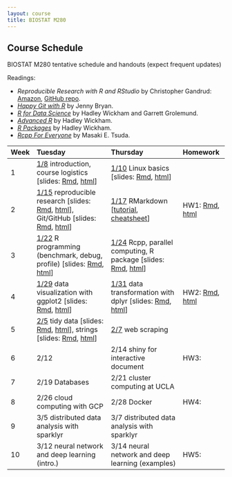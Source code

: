 ```yaml
---
layout: course
title: BIOSTAT M280
---
```


## Course Schedule

BIOSTAT M280 tentative schedule and handouts (expect frequent updates)

Readings:  
* _Reproducible Research with R and RStudio_ by Christopher Gandrud: [Amazon](https://www.amazon.com/Reproducible-Research-Studio-Second-Chapman/dp/1498715370/ref=dp_ob_title_bk), [GitHub repo](https://github.com/christophergandrud/Rep-Res-Book).  
* [_Happy Git with R_](http://happygitwithr.com) by Jenny Bryan.  
* [_R for Data Science_](http://r4ds.had.co.nz) by Hadley Wickham and Garrett Grolemund.  
* [_Advanced R_](http://adv-r.had.co.nz) by Hadley Wickham.  
* [_R Packages_](http://r-pkgs.had.co.nz) by Hadley Wickham.  
* [_Rcpp For Everyone_](https://teuder.github.io/rcpp4everyone_en/) by Masaki E. Tsuda.


| Week | Tuesday | Thursday | Homework |
|:-----------|:-----------|:------------|:------------|
| 1 | [1/8](http://hua-zhou.github.io/teaching/biostatm280-2019winter/biostatm280winter2019/2019/01/08/week1-day1.html) introduction, course logistics \[slides: [Rmd](http://raw.githubusercontent.com/Hua-Zhou/Hua-Zhou.github.io/master/teaching/biostatm280-2019winter/slides/01-intro/intro.Rmd), [html](./slides/01-intro/intro.html)\] | [1/10](http://hua-zhou.github.io/teaching/biostatm280-2019winter/biostatm280winter2019/2019/01/10/week1-day2.html) Linux basics \[slides: [Rmd](http://raw.githubusercontent.com/Hua-Zhou/Hua-Zhou.github.io/master/teaching/biostatm280-2019winter/slides/02-linux/linux.Rmd), [html](./slides/02-linux/linux.html)\] |  
| 2 | [1/15](http://hua-zhou.github.io/teaching/biostatm280-2019winter/biostatm280winter2019/2019/01/15/week2-day1.html) reproducible research \[slides: [Rmd](http://raw.githubusercontent.com/Hua-Zhou/Hua-Zhou.github.io/master/teaching/biostatm280-2019winter/slides/03-repres/repres.Rmd), [html](./slides/03-repres/repres.html)\], Git/GitHub \[slides: [Rmd](http://raw.githubusercontent.com/Hua-Zhou/Hua-Zhou.github.io/master/teaching/biostatm280-2019winter/slides/04-git/git.Rmd), [html](./slides/04-git/git.html)\] | [1/17](http://hua-zhou.github.io/teaching/biostatm280-2019winter/biostatm280winter2019/2019/01/17/week2-day2.html) RMarkdown \[[tutorial](http://rmarkdown.rstudio.com/lesson-1.html), [cheatsheet](https://www.rstudio.com/wp-content/uploads/2016/03/rmarkdown-cheatsheet-2.0.pdf)\] | HW1: [Rmd](http://raw.githubusercontent.com/Hua-Zhou/Hua-Zhou.github.io/master/teaching/biostatm280-2019winter/hw/hw1/hw1.Rmd), [html](./hw/hw1/hw1.html) |    
| 3 | [1/22](http://hua-zhou.github.io/teaching/biostatm280-2019winter/biostatm280winter2019/2019/01/22/week3-day1.html) R programming (benchmark, debug, profile) \[slides: [Rmd](http://raw.githubusercontent.com/Hua-Zhou/Hua-Zhou.github.io/master/teaching/biostatm280-2019winter/slides/05-advr/advr1.Rmd), [html](./slides/05-advr/advr1.html)\] | [1/24](http://hua-zhou.github.io/teaching/biostatm280-2019winter/biostatm280winter2019/2019/01/24/week3-day2.html) Rcpp, parallel computing, R package \[slides: [Rmd](http://raw.githubusercontent.com/Hua-Zhou/Hua-Zhou.github.io/master/teaching/biostatm280-2019winter/slides/05-advr/advr2.Rmd), [html](./slides/05-advr/advr2.html)\] |  
| 4 | [1/29](http://hua-zhou.github.io/teaching/biostatm280-2019winter/biostatm280winter2019/2019/01/29/week4-day1.html) data visualization with ggplot2 \[slides: [Rmd](http://raw.githubusercontent.com/Hua-Zhou/Hua-Zhou.github.io/master/teaching/biostatm280-2019winter/slides/06-ggplot2/ggplot2.Rmd), [html](./slides/06-ggplot2/ggplot2.html)\] | [1/31](http://hua-zhou.github.io/teaching/biostatm280-2019winter/biostatm280winter2019/2019/01/31/week4-day2.html) data transformation with dplyr \[slides: [Rmd](http://raw.githubusercontent.com/Hua-Zhou/Hua-Zhou.github.io/master/teaching/biostatm280-2019winter/slides/07-dplyr/dplyr.Rmd), [html](./slides/07-dplyr/dplyr.html)\] | HW2: [Rmd](http://raw.githubusercontent.com/Hua-Zhou/Hua-Zhou.github.io/master/teaching/biostatm280-2019winter/hw/hw2/hw2.Rmd), [html](./hw/hw2/hw2.html) |     
| 5 | [2/5](http://hua-zhou.github.io/teaching/biostatm280-2019winter/biostatm280winter2019/2019/02/05/week5-day1.html) tidy data \[slides: [Rmd](http://raw.githubusercontent.com/Hua-Zhou/Hua-Zhou.github.io/master/teaching/biostatm280-2019winter/slides/08-tidy/tidy.Rmd), [html](./slides/08-tidy/tidy.html)\], strings \[slides: [Rmd](http://raw.githubusercontent.com/Hua-Zhou/Hua-Zhou.github.io/master/teaching/biostatm280-2019winter/slides/09-strings/stringr.Rmd), [html](./slides/09-strings/stringr.html)\] | [2/7](http://hua-zhou.github.io/teaching/biostatm280-2019winter/biostatm280winter2019/2019/02/07/week5-day2.html) web scraping | | 
| 6 | 2/12 | 2/14 shiny for interactive document | HW3: |    
| 7 | 2/19 Databases | 2/21 cluster computing at UCLA |  
| 8 | 2/26 cloud computing with GCP | 2/28 Docker | HW4: |    
| 9 | 3/5 distributed data analysis with sparklyr | 3/7 distributed data analysis with sparklyr |  
| 10 | 3/12 neural network and deep learning (intro.) | 3/14 neural network and deep learning (examples) | HW5: |  
